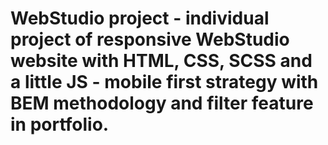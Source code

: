 # WebStudio project - individual project of responsive WebStudio website with HTML, CSS, SCSS and a little JS - mobile first strategy with BEM methodology and filter feature in portfolio.
